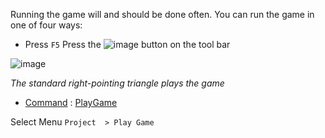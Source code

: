 Running the game will and should be done often. You can run the game in one of four ways:
* Press `F5`
 Press the ![image](https://media.githubusercontent.com/media/zeroengineteam/ZeroFiles/master/doc_files/47180.png) button on the tool bar


![image](https://media.githubusercontent.com/media/zeroengineteam/ZeroFiles/master/doc_files/47176.png)


*The standard right-pointing triangle plays the game*

- [ Command](https://github.com/ArendDanielek/ZeroDocsTest/blob/master/zero_editor_documentation/zeromanual/editor/editorcommands/commands.markdown) : [ PlayGame](https://github.com/ArendDanielek/ZeroDocsTest/blob/master/code_reference/command_reference.markdown#playgame)

 Select Menu `Project  > Play Game`
 
  
  
  
  
  
  
  

 